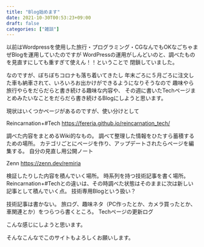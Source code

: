 ```yaml
---
title: "Blog始めます"
date: 2021-10-30T00:53:23+09:00
draft: false
categories: ["雑談"]
---
```


以前はWordpressを使用した旅行・プログラミング・CGなんでもOKなごちゃまぜBlogを運用していたのですが
WordPressの運用がしんどいのと、調べたものを見直すにしても重すぎて使えん！！ということで
閉鎖していました。

なのですが、ぼちぼちコロナも落ち着いてきたし
年末ごろに５月ごろに注文した車も納車されて、いろいろお出かけができるようになりそうなので
趣味やら旅行やらをだらだらと書き続ける趣味な内容や、
その週に書いたTechページまとめみたいなことをだらだら書き続けるBlogにしようと思います。

現状はいくつかページがあるのですが、使い分けとして

Reincarnation+#Tech
https://fereria.github.io/reincarnation_tech/

調べた内容をまとめるWiki的なもの。
調べて整理した情報をひたすら蓄積するための場所。
カテゴリごとにページを作り、アップデートされたらページを編集する。
自分の見直し用公開ノート

Zenn
https://zenn.dev/remiria

検証したりした内容を積んでいく場所。
時系列を持つ技術記事を書く場所。
Reincarnation+#Techとの違いは、その時調べた状態はそのままに次は新しい記事として積んでいく点。
技術専用Blogという扱い？

技術記事は書かない。
旅ログ、趣味ネタ（PC作ったとか、カメラ買ったとか、車関連とか）をつらつら書くところ。
Techページの更新ログ

こんな感じにしようと思います。

そんなこんなでこのサイトもよろしくお願いします。